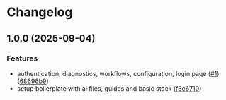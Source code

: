 # Changelog

## 1.0.0 (2025-09-04)


### Features

* authentication, diagnostics, workflows, configuration, login page ([#1](https://github.com/giovanniincammicia/next-boilerplate/issues/1)) ([68696b9](https://github.com/giovanniincammicia/next-boilerplate/commit/68696b998408bf3a11a14089039794e2b8c35882))
* setup boilerplate with ai files, guides and basic stack ([f3c6710](https://github.com/giovanniincammicia/next-boilerplate/commit/f3c671062c46f0e5a407fdb9d3cac4f6673457d1))
